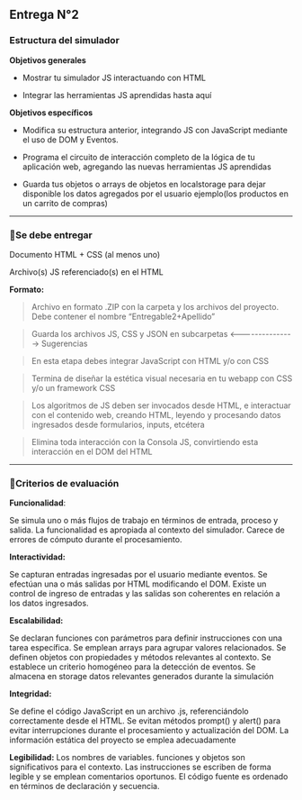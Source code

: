 ## Entrega N°2

### Estructura del simulador

**Objetivos generales**

- Mostrar tu simulador JS interactuando con HTML

- Integrar las herramientas JS aprendidas hasta aquí

**Objetivos específicos**

- Modifica su estructura anterior, integrando JS con JavaScript mediante el uso de DOM y Eventos.

- Programa el circuito de interacción completo de la lógica de tu aplicación web, agregando las nuevas herramientas JS aprendidas

- Guarda tus objetos o arrays de objetos en localstorage para dejar disponible los datos agregados por el usuario ejemplo(los productos en un carrito de compras)

---

### 📌**Se debe entregar**

Documento HTML + CSS (al menos uno)

Archivo(s) JS referenciado(s) en el HTML

**Formato:**

> Archivo en formato .ZIP con la carpeta y los archivos del proyecto. Debe contener el nombre “Entregable2+Apellido”

> Guarda los archivos JS, CSS y JSON en subcarpetas <---------------> Sugerencias

> En esta etapa debes integrar JavaScript con HTML y/o con CSS

> Termina de diseñar la estética visual necesaria en tu webapp con CSS y/o un framework CSS

> Los algoritmos de JS deben ser invocados desde HTML, e interactuar con el contenido web, creando HTML, leyendo y procesando datos ingresados desde formularios, inputs, etcétera

> Elimina toda interacción con la Consola JS, convirtiendo esta interacción en el DOM del HTML

---

### 📌**Criterios de evaluación**

**Funcionalidad**:

Se simula uno o más flujos de trabajo en términos de entrada, proceso y salida. La funcionalidad es apropiada al contexto del simulador. Carece de errores de cómputo durante el procesamiento.

**Interactividad:**

Se capturan entradas ingresadas por el usuario mediante eventos. Se efectúan una o más salidas por HTML modificando el DOM. Existe un control de ingreso de entradas y las salidas son coherentes en relación a los datos ingresados.

**Escalabilidad:**

Se declaran funciones con parámetros para definir instrucciones con una tarea específica. Se emplean arrays para agrupar valores relacionados. Se definen objetos con propiedades y métodos relevantes al contexto. Se establece un criterio homogéneo para la detección de eventos. Se almacena en storage datos relevantes generados durante la simulación

**Integridad:**

Se define el código JavaScript en un archivo .js, referenciándolo correctamente desde el HTML. Se evitan métodos prompt() y alert() para evitar interrupciones durante el procesamiento y actualización del DOM. La información estática del proyecto se emplea adecuadamente

**Legibilidad:**
Los nombres de variables. funciones y objetos son significativos para el contexto. Las instrucciones se escriben de forma legible y se emplean comentarios oportunos. El código fuente es ordenado en términos de declaración y secuencia.
